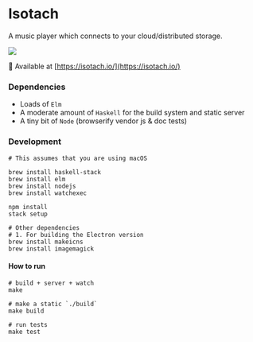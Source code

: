 # Isotach

A music player which connects to your cloud/distributed storage.

![](https://icidasset-public.s3.amazonaws.com/isotach.jpg)

📍 Available at [https://isotach.io/](https://isotach.io/)



### Dependencies

- Loads of `Elm`
- A moderate amount of `Haskell` for the build system and static server
- A tiny bit of `Node` (browserify vendor js & doc tests)



### Development

```shell
# This assumes that you are using macOS

brew install haskell-stack
brew install elm
brew install nodejs
brew install watchexec

npm install
stack setup

# Other dependencies
# 1. For building the Electron version
brew install makeicns
brew install imagemagick
```

#### How to run

```shell
# build + server + watch
make

# make a static `./build`
make build

# run tests
make test
```
